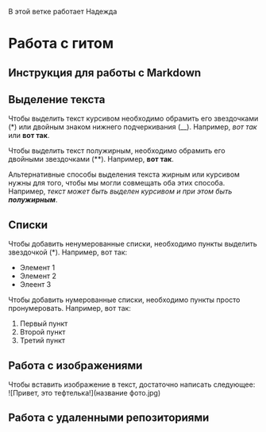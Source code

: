 В этой ветке работает Надежда

# Работа с гитом

## Инструкция для работы с Markdown
## Выделение текста

Чтобы выделить текст курсивом необходимо обрамить его звездочками (*) или двойным знаком нижнего подчеркивания (__). Например, *вот так* или __вот так__.


Чтобы выделить текст полужирным, необходимо обрамить его двойными звездочками (**). Например, **вот так**.

Альтернативные способы выделения текста жирным или курсивом нужны для того, чтобы мы могли совмещать оба этих способа. Например, _текст может быть выделен курсивом и при этом быть **полужирным**_.

## Списки

Чтобы добавить ненумерованные списки, необходимо пункты выделить звездочкой (*). Например, вот так:
* Элемент 1
* Элемент 2
* Элеент 3

Чтобы добавить нумерованные списки, необходимо пункты просто пронумеровать. Например, вот так:
1. Первый пункт
2. Второй пункт
3. Третий пункт

## Работа с изображениями

Чтобы вставить изображение в текст, достаточно написать следующее:
![Привет, это тефтелька!](название фото.jpg) 

## Работа с удаленными репозиториями

